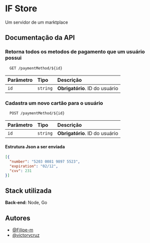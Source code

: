 
# IF Store

Um servidor de um marktplace

## Documentação da API

### Retorna todos os metodos de pagamento que um usuário possui

```http
  GET /paymentMethod/${id}
```

| Parâmetro   | Tipo       | Descrição                           |
| :---------- | :--------- | :---------------------------------- |
| `id` | `string` | **Obrigatório**. ID do usuário |

### Cadastra um novo cartão para o usuário

```http
  POST /paymentMethod/${id}
```

| Parâmetro   | Tipo       | Descrição                                   |
| :---------- | :--------- | :------------------------------------------ |
| `id` | `string` | **Obrigatório**. ID do usuário |

#### Estrutura Json a ser enviada

```json
[{
  "number": "5203 0081 9897 5523",
  "expiration": "02/12",
  "cvv": 231
}]
```



## Stack utilizada

**Back-end:** Node, Go

## Autores

- [@Filipe-m ](https://www.github.com/octokatherine)
- [@victorvcruz  ](https://github.com/victorvcruz)
